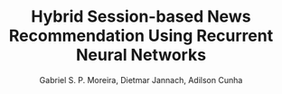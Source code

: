 ---
paperId: 34
author: Gabriel S. P. Moreira, Dietmar Jannach, Adilson Cunha
publicationauthor: Moreira, G. S. P. et al.
title: Hybrid Session-based News Recommendation Using Recurrent Neural Networks
pdf: --
poster: Oral_Gabriel_Moreira
alt: --
type: Oral
topic: Applications
subtopic: Deep Learning
link: 
conference: icml
year: 2020
tags: icml-2020
location: Virtual
---